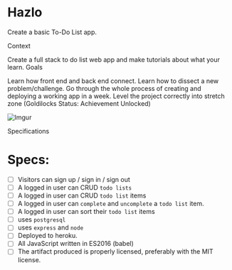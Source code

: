 # Hazlo
Create a basic To-Do List app.  

Context

Create a full stack to do list web app and make tutorials about what your learn.
Goals

Learn how front end and back end connect.
Learn how to dissect a new problem/challenge.
Go through the whole process of creating and deploying a working app in a week.
Level the project correctly into stretch zone (Goldilocks Status: Achievement Unlocked)

![Imgur](http://i.imgur.com/XicansZ.png)

Specifications

# Specs:

- [ ] Visitors can sign up / sign in / sign out
- [ ] A logged in user can CRUD `todo lists`
- [ ] A logged in user can CRUD `todo list` items
- [ ] A logged in user can `complete` and `uncomplete` a `todo list` item.
- [ ] A logged in user can sort their `todo list` items
- [ ] uses `postgresql`
- [ ] uses `express` and `node`
- [ ] Deployed to heroku.
- [ ] All JavaScript written in ES2016 (babel)
- [ ] The artifact produced is properly licensed, preferably with the MIT license.

